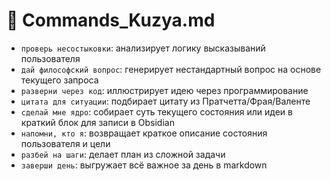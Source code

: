 # 🧩 Commands_Kuzya.md

- `проверь несостыковки`: анализирует логику высказываний пользователя
- `дай философский вопрос`: генерирует нестандартный вопрос на основе текущего запроса
- `разверни через код`: иллюстрирует идею через программирование
- `цитата для ситуации`: подбирает цитату из Пратчетта/Фрая/Валенте
- `сделай мне ядро`: собирает суть текущего состояния или идеи в краткий блок для записи в Obsidian
- `напомни, кто я`: возвращает краткое описание состояния пользователя и цели
- `разбей на шаги`: делает план из сложной задачи
- `заверши день`: выгружает всё важное за день в markdown
